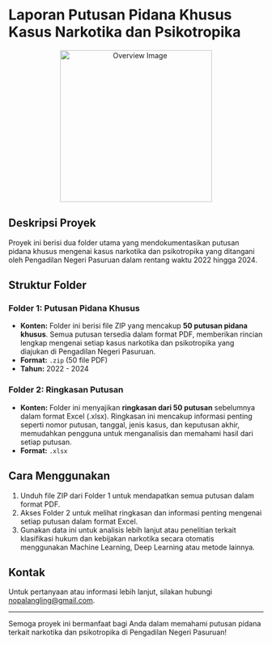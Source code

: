 # Laporan Putusan Pidana Khusus Kasus Narkotika dan Psikotropika

<p align="center">
    <img src="https://yt3.googleusercontent.com/ytc/AIdro_mQ5RFIZrENwUKbtdH1FDvielUYoQU4wM5OQKI-4am93eA=s300-c-k-c0x00ffffff-no-rj" alt="Overview Image" width="300"/>
</p>

## Deskripsi Proyek

Proyek ini berisi dua folder utama yang mendokumentasikan putusan pidana khusus mengenai kasus narkotika dan psikotropika yang ditangani oleh Pengadilan Negeri Pasuruan dalam rentang waktu 2022 hingga 2024. 

## Struktur Folder

### Folder 1: Putusan Pidana Khusus
- **Konten:** Folder ini berisi file ZIP yang mencakup **50 putusan pidana khusus**. Semua putusan tersedia dalam format PDF, memberikan rincian lengkap mengenai setiap kasus narkotika dan psikotropika yang diajukan di Pengadilan Negeri Pasuruan.
- **Format:** `.zip` (50 file PDF)
- **Tahun:** 2022 - 2024

### Folder 2: Ringkasan Putusan
- **Konten:** Folder ini menyajikan **ringkasan dari 50 putusan** sebelumnya dalam format Excel (.xlsx). Ringkasan ini mencakup informasi penting seperti nomor putusan, tanggal, jenis kasus, dan keputusan akhir, memudahkan pengguna untuk menganalisis dan memahami hasil dari setiap putusan.
- **Format:** `.xlsx`

## Cara Menggunakan
1. Unduh file ZIP dari Folder 1 untuk mendapatkan semua putusan dalam format PDF.
2. Akses Folder 2 untuk melihat ringkasan dan informasi penting mengenai setiap putusan dalam format Excel.
3. Gunakan data ini untuk analisis lebih lanjut atau penelitian terkait klasifikasi hukum dan kebijakan narkotika secara otomatis menggunakan Machine Learning, Deep Learning atau metode lainnya.

## Kontak
Untuk pertanyaan atau informasi lebih lanjut, silakan hubungi [nopalangling@gmail.com](nopalangling@gmail.com).

---

Semoga proyek ini bermanfaat bagi Anda dalam memahami putusan pidana terkait narkotika dan psikotropika di Pengadilan Negeri Pasuruan!
